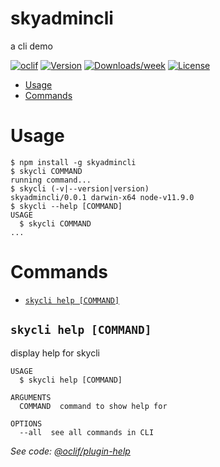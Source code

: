 skyadmincli
========

a cli demo

[![oclif](https://img.shields.io/badge/cli-oclif-brightgreen.svg)](https://oclif.io)
[![Version](https://img.shields.io/npm/v/skyadmincli.svg)](https://npmjs.org/package/skyadmincli)
[![Downloads/week](https://img.shields.io/npm/dw/skyadmincli.svg)](https://npmjs.org/package/skyadmincli)
[![License](https://img.shields.io/npm/l/skyadmincli.svg)](https://github.com/sky-admin/cli-demo/blob/master/package.json)

<!-- toc -->
* [Usage](#usage)
* [Commands](#commands)
<!-- tocstop -->
# Usage
<!-- usage -->
```sh-session
$ npm install -g skyadmincli
$ skycli COMMAND
running command...
$ skycli (-v|--version|version)
skyadmincli/0.0.1 darwin-x64 node-v11.9.0
$ skycli --help [COMMAND]
USAGE
  $ skycli COMMAND
...
```
<!-- usagestop -->
# Commands
<!-- commands -->
* [`skycli help [COMMAND]`](#skycli-help-command)

## `skycli help [COMMAND]`

display help for skycli

```
USAGE
  $ skycli help [COMMAND]

ARGUMENTS
  COMMAND  command to show help for

OPTIONS
  --all  see all commands in CLI
```

_See code: [@oclif/plugin-help](https://github.com/oclif/plugin-help/blob/v2.1.6/src/commands/help.ts)_
<!-- commandsstop -->
